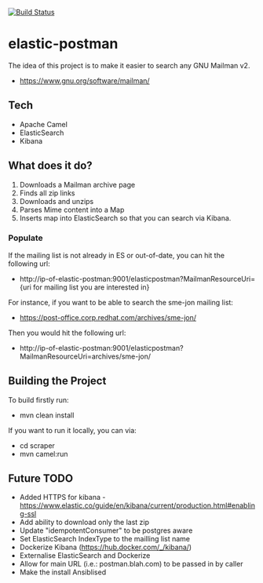 [![Build Status](https://travis-ci.org/garethahealy/elastic-postman.svg?branch=master)](https://travis-ci.org/garethahealy/elastic-postman)

# elastic-postman
The idea of this project is to make it easier to search any GNU Mailman v2.

- https://www.gnu.org/software/mailman/

## Tech
- Apache Camel
- ElasticSearch
- Kibana

## What does it do?
1) Downloads a Mailman archive page
2) Finds all zip links
3) Downloads and unzips
4) Parses Mime content into a Map
5) Inserts map into ElasticSearch so that you can search via Kibana.

### Populate
If the mailing list is not already in ES or out-of-date, you can hit the following url:

- http://ip-of-elastic-postman:9001/elasticpostman?MailmanResourceUri={uri for mailing list you are interested in}

For instance, if you want to be able to search the sme-jon mailing list:
- https://post-office.corp.redhat.com/archives/sme-jon/

Then you would hit the following url:

- http://ip-of-elastic-postman:9001/elasticpostman?MailmanResourceUri=archives/sme-jon/

## Building the Project
To build firstly run:
- mvn clean install

If you want to run it locally, you can via:
- cd scraper
- mvn camel:run

## Future TODO
- Added HTTPS for kibana - https://www.elastic.co/guide/en/kibana/current/production.html#enabling-ssl
- Add ability to download only the last zip
- Update "idempotentConsumer" to be postgres aware
- Set ElasticSearch IndexType to the mailling list name
- Dockerize Kibana (https://hub.docker.com/_/kibana/)
- Externalise ElasticSearch and Dockerize
- Allow for main URL (i.e.: postman.blah.com) to be passed in by caller
- Make the install Ansiblised

